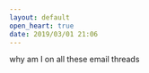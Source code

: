 ```yaml
---
layout: default
open_heart: true
date: 2019/03/01 21:06
---
```


why am I on all these email threads
